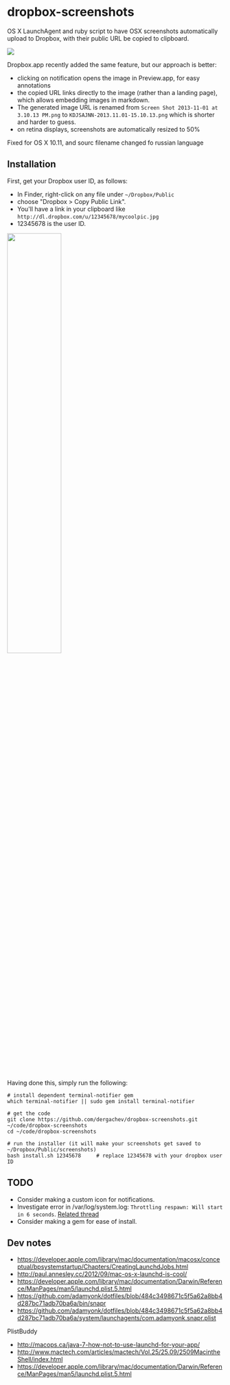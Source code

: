 # dropbox-screenshots

OS X LaunchAgent and ruby script to have OSX screenshots automatically
upload to Dropbox, with their public URL be copied to clipboard.

![](https://dl.dropbox.com/u/29440342/screenshots/YXKORVYG-2013.11.01-21-53-02.png)

Dropbox.app recently added the same feature, but our approach is better:

* clicking on notification opens the image in Preview.app, for easy annotations
* the copied URL links directly to the image (rather than a landing page),
  which allows embedding images in markdown.
* The generated image URL is renamed from `Screen Shot 2013-11-01 at 3.10.13 PM.png`
  to `KDJSAJNN-2013.11.01-15.10.13.png` which is shorter and harder to guess.
* on retina displays, screenshots are automatically resized to 50%


Fixed for OS X 10.11, and sourc filename changed fo russian language

## Installation

First, get your Dropbox user ID, as follows:

* In Finder, right-click on any file under `~/Dropbox/Public`
* choose "Dropbox > Copy Public Link".
* You'll have a link in your clipboard like `http://dl.dropbox.com/u/12345678/mycoolpic.jpg`
* 12345678 is the user ID.

<img src="https://dl.dropbox.com/u/29440342/screenshots/YCOJCG-Screen_Shot_2012.12.8-12.40.53.png" width="50%">

Having done this, simply run the following:

```
# install dependent terminal-notifier gem
which terminal-notifier || sudo gem install terminal-notifier

# get the code
git clone https://github.com/dergachev/dropbox-screenshots.git ~/code/dropbox-screenshots
cd ~/code/dropbox-screenshots

# run the installer (it will make your screenshots get saved to ~/Dropbox/Public/screenshots)
bash install.sh 12345678     # replace 12345678 with your dropbox user ID
```

## TODO

* Consider making a custom icon for notifications.
* Investigate error in /var/log/system.log: `Throttling respawn: Will start in 6 seconds`.
  [Related thread](http://apple.stackexchange.com/questions/63482/can-launchd-run-programs-more-frequently-than-every-10-seconds)
* Consider making a gem for ease of install.

## Dev notes

* https://developer.apple.com/library/mac/documentation/macosx/conceptual/bpsystemstartup/Chapters/CreatingLaunchdJobs.html
* http://paul.annesley.cc/2012/09/mac-os-x-launchd-is-cool/
* https://developer.apple.com/library/mac/documentation/Darwin/Reference/ManPages/man5/launchd.plist.5.html
* https://github.com/adamyonk/dotfiles/blob/484c3498671c5f5a62a8bb4d287bc71adb70ba6a/bin/snapr
* https://github.com/adamyonk/dotfiles/blob/484c3498671c5f5a62a8bb4d287bc71adb70ba6a/system/launchagents/com.adamyonk.snapr.plist

PlistBuddy

* http://macops.ca/java-7-how-not-to-use-launchd-for-your-app/
* http://www.mactech.com/articles/mactech/Vol.25/25.09/2509MacintheShell/index.html
* https://developer.apple.com/library/mac/documentation/Darwin/Reference/ManPages/man5/launchd.plist.5.html
